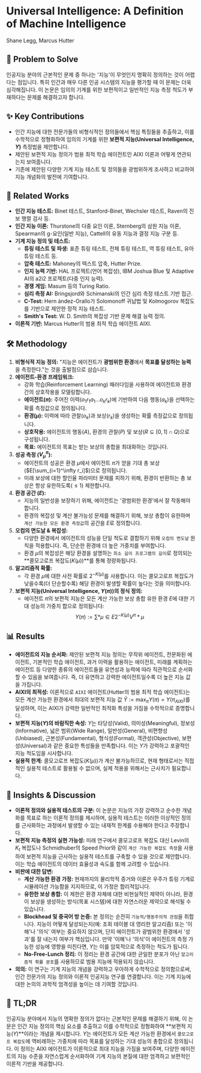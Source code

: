 # Universal Intelligence: A Definition of Machine Intelligence

Shane Legg, Marcus Hutter

## 🧩 Problem to Solve

인공지능 분야의 근본적인 문제 중 하나는 '지능'이 무엇인지 명확히 정의하는 것이 어렵다는 점입니다. 특히 인간과 매우 다른 인공 시스템의 지능을 평가할 때 이 문제는 더욱 심각해집니다. 이 논문은 임의의 기계를 위한 보편적이고 일반적인 지능 측정 척도가 부재하다는 문제를 해결하고자 합니다.

## ✨ Key Contributions

- 인간 지능에 대한 전문가들의 비형식적인 정의들에서 핵심 특징들을 추출하고, 이를 수학적으로 정형화하여 임의의 기계를 위한 **보편적 지능(Universal Intelligence, $\Upsilon$)** 측정법을 제안합니다.
- 제안된 보편적 지능 정의가 범용 최적 학습 에이전트인 AIXI 이론과 어떻게 연관되는지 보여줍니다.
- 기존에 제안된 다양한 기계 지능 테스트 및 정의들을 광범위하게 조사하고 비교하여 지능 개념화의 발전에 기여합니다.

## 📎 Related Works

- **인간 지능 테스트:** Binet 테스트, Stanford-Binet, Wechsler 테스트, Raven의 진보 행렬 검사 등.
- **인간 지능 이론:** Thurstone의 다중 요인 이론, Sternberg의 삼원 지능 이론, Spearman의 g-요인(일반 지능), Cattell의 유동 지능과 결정 지능 구분 등.
- **기계 지능 정의 및 테스트:**
  - **튜링 테스트 및 파생:** 표준 튜링 테스트, 전체 튜링 테스트, 역 튜링 테스트, 유아 튜링 테스트 등.
  - **압축 테스트:** Mahoney의 텍스트 압축, Hutter Prize.
  - **인지 능력 기반:** HAL 프로젝트(언어 복잡성), IBM Joshua Blue 및 Adaptive AI의 a2i2 프로젝트(다중 인지 능력).
  - **경쟁 게임:** Masum 등의 Turing Ratio.
  - **심리 측정 AI:** Bringsjord와 Schimanski의 인간 심리 측정 테스트 기반 접근.
  - **C-Test:** Hern ández-Orallo가 Solomonoff 귀납법 및 Kolmogorov 복잡도를 기반으로 제안한 정적 지능 테스트.
  - **Smith's Test:** W. D. Smith의 복잡성 기반 문제 해결 능력 정의.
- **이론적 기반:** Marcus Hutter의 범용 최적 학습 에이전트 AIXI.

## 🛠️ Methodology

1. **비형식적 지능 정의:** "지능은 에이전트가 **광범위한 환경**에서 **목표를 달성하는 능력**을 측정한다."는 것을 출발점으로 삼습니다.
2. **에이전트-환경 프레임워크:**
   - 강화 학습(Reinforcement Learning) 패러다임을 사용하여 에이전트와 환경 간의 상호작용을 모델링합니다.
   - **에이전트($\pi$):** 주어진 이력($o_1 r_1 a_1 \dots o_k r_k$)에 기반하여 다음 행동($a_k$)을 선택하는 확률 측정값으로 정의됩니다.
   - **환경($\mu$):** 이력에 따라 관찰($o_k$)과 보상($r_k$)을 생성하는 확률 측정값으로 정의됩니다.
   - **상호작용:** 에이전트의 행동($A$), 환경의 관찰($P$) 및 보상($R \subseteq [0,1] \cap Q$)으로 구성됩니다.
   - **목표:** 에이전트의 목표는 받는 보상의 총합을 최대화하는 것입니다.
3. **성공 측정 ($V^\pi_\mu$):**
   - 에이전트의 성공은 환경 $\mu$에서 에이전트 $\pi$가 얻을 기대 총 보상($E[\sum_{i=1}^\infty r_i]$)으로 정의됩니다.
   - 미래 보상에 대한 할인율 파라미터 문제를 피하기 위해, 환경이 반환하는 총 보상은 항상 유한하도록($\le 1$) 제한합니다.
4. **환경 공간 ($E$):**
   - 지능의 일반성을 보장하기 위해, 에이전트는 '광범위한 환경'에서 잘 작동해야 합니다.
   - 환경의 복잡성 및 계산 불가능성 문제를 해결하기 위해, 보상 총합이 유한하며 `계산 가능한 모든 환경 측정값`의 공간을 $E$로 정의합니다.
5. **오컴의 면도날 & 복잡성:**
   - 다양한 환경에서 에이전트의 성능을 단일 척도로 결합하기 위해 `오컴의 면도날` 원칙을 적용합니다. 즉, 단순한 환경에 더 높은 가중치를 부여합니다.
   - 환경 $\mu$의 복잡성은 해당 환경을 설명하는 `최소 길이 프로그램의 길이`로 정의되는 **콜모고로프 복잡도($K(\mu)$)**를 통해 정량화됩니다.
6. **알고리즘적 확률:**
   - 각 환경 $\mu$에 대한 사전 확률로 $2^{-K(\mu)}$를 사용합니다. 이는 콜모고로프 복잡도가 낮을수록(더 단순할수록) 해당 환경이 발생할 확률이 높다는 것을 의미합니다.
7. **보편적 지능(Universal Intelligence, $\Upsilon(\pi)$)의 정식 정의:**
   - 에이전트 $\pi$의 보편적 지능은 모든 계산 가능한 보상 총합 유한 환경 $E$에 대한 기대 성능의 가중치 합으로 정의됩니다:
     $$ \Upsilon(\pi) := \sum*{\mu \in E} 2^{-K(\mu)} V^\pi*\mu $$

## 📊 Results

- **에이전트의 지능 순서화:** 제안된 보편적 지능 정의는 무작위 에이전트, 전문화된 에이전트, 기본적인 학습 에이전트, 과거 이력을 활용하는 에이전트, 미래를 계획하는 에이전트 등 다양한 종류의 에이전트들을 유연성과 능력에 따라 직관적으로 순서화할 수 있음을 보여줍니다. 즉, 더 유연하고 강력한 에이전트일수록 더 높은 지능 값을 가집니다.
- **AIXI의 최적성:** 이론적으로 `AIXI` 에이전트(Hutter의 범용 최적 학습 에이전트)는 모든 계산 가능한 환경에서 최대의 보편적 지능 값 $\bar{\Upsilon} := \max_\pi \Upsilon(\pi) = \Upsilon(\pi_{AIXI})$를 달성하며, 이는 AIXI가 강력한 일반적인 최적화 특성을 가짐을 수학적으로 증명합니다.
- **보편적 지능($\Upsilon$)의 바람직한 속성:** $\Upsilon$는 타당성(Valid), 의미성(Meaningful), 정보성(Informative), 넓은 범위(Wide Range), 일반성(General), 비편향성(Unbiased), 근본성(Fundamental), 형식성(Formal), 객관성(Objective), 보편성(Universal)과 같은 중요한 특성들을 만족합니다. 이는 $\Upsilon$가 강력하고 포괄적인 지능 척도임을 시사합니다.
- **실용적 한계:** 콜모고로프 복잡도($K(\mu)$)가 계산 불가능하므로, 현재 형태로서는 직접적인 실용적 테스트로 활용될 수 없으며, 실제 적용을 위해서는 근사치가 필요합니다.

## 🧠 Insights & Discussion

- **이론적 정의와 실용적 테스트의 구분:** 이 논문은 지능의 가장 강력하고 순수한 개념화를 목표로 하는 이론적 정의를 제시하며, 실용적 테스트는 이러한 이상적인 정의를 근사화하는 과정에서 발생할 수 있는 내재적 한계를 수용해야 한다고 주장합니다.
- **보편적 지능 측정의 실현 가능성:** 미래 연구에서 콜모고로프 복잡도 대신 Levin의 $K_t$ 복잡도나 Schmidhuber의 Speed Prior와 같이 `계산 가능한 복잡도 측정`을 사용하여 보편적 지능을 근사하는 실용적 테스트를 구축할 수 있을 것으로 제안합니다. 이는 학습 에이전트의 데이터 효율성과 속도를 함께 고려할 수 있습니다.
- **비판에 대한 답변:**
  - **계산 가능한 환경 가정:** 현재까지의 물리학적 증거와 이론은 우주가 튜링 기계로 시뮬레이션 가능함을 지지하므로, 이 가정은 합리적입니다.
  - **유한한 보상 총합:** 이 제한은 환경 자체에 대한 비현실적인 제약이 아니라, 환경이 보상을 생성하는 방식(목표 시스템)에 대한 자연스러운 제약으로 해석될 수 있습니다.
  - **Blockhead 및 중국어 방 논증:** 본 정의는 순전히 `기능적/행동주의적 관점`을 취합니다. 지능이 어떻게 달성되는지(예: 조회 테이블 대 영리한 알고리즘) 또는 '이해'나 '의식' 여부는 중요하지 않으며, 단지 에이전트가 광범위한 환경에서 '성과'를 잘 내는지 여부가 핵심입니다. 만약 '이해'나 '의식'이 에이전트의 측정 가능한 성능에 영향을 미친다면, $\Upsilon$는 이를 암묵적으로 측정하는 척도가 됩니다.
  - **No-Free-Lunch 정리:** 이 정리는 환경 공간에 대한 균일한 분포가 아닌 `알고리즘적 확률 분포`를 사용하므로 범용 지능에 적용되지 않습니다.
- **의의:** 이 연구는 기계 지능의 개념을 강력하고 우아하게 수학적으로 정의함으로써, 인간 전문가의 지능 정의와 이론적 인공지능 연구를 연결합니다. 이는 기계 지능에 대한 논의의 과학적 엄격성을 높이는 데 기여할 것입니다.

## 📌 TL;DR

인공지능 분야에서 지능의 명확한 정의가 없다는 근본적인 문제를 해결하기 위해, 이 논문은 인간 지능 정의의 핵심 요소를 추출하고 이를 수학적으로 정형화하여 **보편적 지능($\Upsilon$)**이라는 개념을 제시합니다. $\Upsilon$는 에이전트가 모든 계산 가능한 환경에서 `콜모고로프 복잡도`에 역비례하는 가중치에 따라 목표를 달성하는 기대 성능의 총합으로 정의됩니다. 이 정의는 AIXI 에이전트가 이론적으로 최대 지능을 가짐을 보여주며, 다양한 에이전트의 지능 수준을 자연스럽게 순서화하여 기계 지능의 본질에 대한 엄격하고 보편적인 이론적 기반을 제공합니다.
